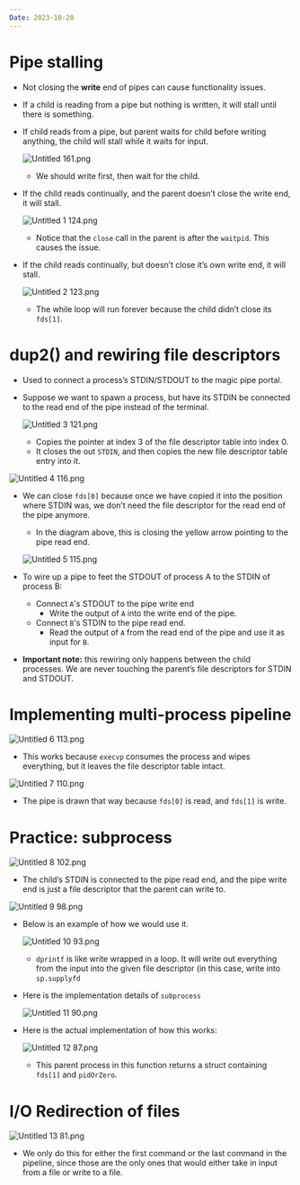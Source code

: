 ```yaml
---
Date: 2023-10-20
---
```

# Pipe stalling

- Not closing the **write** end of pipes can cause functionality issues.
- If a child is reading from a pipe but nothing is written, it will stall until there is something.
- If child reads from a pipe, but parent waits for child before writing anything, the child will stall while it waits for input.
    
    ![Untitled 161.png](attachments/Untitled%20161.png)
    
    - We should write first, then wait for the child.
- If the child reads continually, and the parent doesn’t close the write end, it will stall.
    
    ![Untitled 1 124.png](attachments/Untitled%201%20124.png)
    
    - Notice that the `close` call in the parent is after the `waitpid`. This causes the issue.
- If the child reads continually, but doesn’t close it’s own write end, it will stall.
    
    ![Untitled 2 123.png](attachments/Untitled%202%20123.png)
    
    - The while loop will run forever because the child didn’t close its `fds[1]`.

# dup2() and rewiring file descriptors

- Used to connect a process’s STDIN/STDOUT to the magic pipe portal.
- Suppose we want to spawn a process, but have its STDIN be connected to the read end of the pipe instead of the terminal.
    
    ![Untitled 3 121.png](attachments/Untitled%203%20121.png)
    
    - Copies the pointer at index 3 of the file descriptor table into index 0.
    - It closes the out `STDIN`, and then copies the new file descriptor table entry into it.

![Untitled 4 116.png](attachments/Untitled%204%20116.png)

- We can close `fds[0]` because once we have copied it into the position where STDIN was, we don’t need the file descriptor for the read end of the pipe anymore.
    
    - In the diagram above, this is closing the yellow arrow pointing to the pipe read end.
    
    ![Untitled 5 115.png](attachments/Untitled%205%20115.png)
    
- To wire up a pipe to feet the STDOUT of process A to the STDIN of process B:
    - Connect `A`'s STDOUT to the pipe write end
        - Write the output of `A` into the write end of the pipe.
    - Connect `B`'s STDIN to the pipe read end.
        - Read the output of `A` from the read end of the pipe and use it as input for `B`.
- **Important note:** this rewiring only happens between the child processes. We are never touching the parent’s file descriptors for STDIN and STDOUT.

# Implementing multi-process pipeline

![Untitled 6 113.png](attachments/Untitled%206%20113.png)

- This works because `execvp` consumes the process and wipes everything, but it leaves the file descriptor table intact.

![Untitled 7 110.png](attachments/Untitled%207%20110.png)

- The pipe is drawn that way because `fds[0]` is read, and `fds[1]` is write.

# Practice: subprocess

![Untitled 8 102.png](attachments/Untitled%208%20102.png)

- The child’s STDIN is connected to the pipe read end, and the pipe write end is just a file descriptor that the parent can write to.

![Untitled 9 98.png](attachments/Untitled%209%2098.png)

- Below is an example of how we would use it.
    
    ![Untitled 10 93.png](attachments/Untitled%2010%2093.png)
    
    - `dprintf` is like write wrapped in a loop. It will write out everything from the input into the given file descriptor (in this case, write into `sp.supplyfd`
- Here is the implementation details of `subprocess`
    
    ![Untitled 11 90.png](attachments/Untitled%2011%2090.png)
    
- Here is the actual implementation of how this works:
    
    ![Untitled 12 87.png](attachments/Untitled%2012%2087.png)
    
    - This parent process in this function returns a struct containing `fds[1]` and `pidOrZero`.

# I/O Redirection of files

![Untitled 13 81.png](attachments/Untitled%2013%2081.png)

- We only do this for either the first command or the last command in the pipeline, since those are the only ones that would either take in input from a file or write to a file.